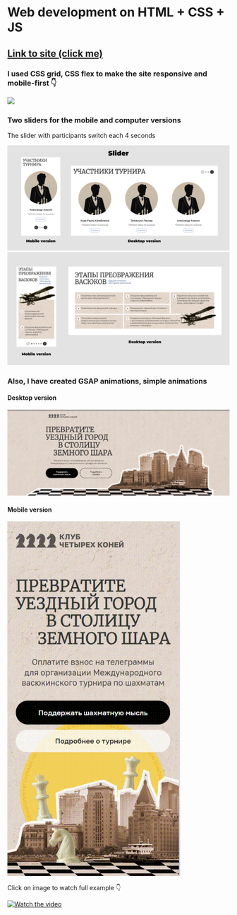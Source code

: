 <h1> Web development on HTML + CSS + JS</h1>
<h2><a href="https://liubov5.github.io/chessClubSite/" target="_blank">Link to site (click me) </a></h2>
<h3>I used CSS grid, CSS flex to make the site responsive and mobile-first 👇 </h3>
<img src="css-grid-min.gif">

<h3>Two sliders for the mobile  and computer versions</h3>
<p>The slider with participants switch each 4 seconds</p>
<img src="slider.png">
<img src="slider2.png">

<h3>Also, I have created GSAP animations, simple animations</h3>
<h4>Desktop version</h4>
<img src="desktop_version_animation.gif">
 <h4>Mobile version</h4>   
<img src="mobile_version_animation.gif">
  
<p>Click on image to watch full example 👇 </p>

[![Watch the video](https://img.youtube.com/vi/i3BPghgLeTY/maxresdefault.jpg)](https://youtu.be/i3BPghgLeTY)
